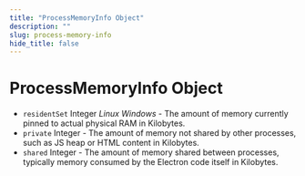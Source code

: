 ```yaml
---
title: "ProcessMemoryInfo Object"
description: ""
slug: process-memory-info
hide_title: false
---
```


# ProcessMemoryInfo Object

* `residentSet` Integer _Linux_ _Windows_ - The amount of memory
currently pinned to actual physical RAM in Kilobytes.
* `private` Integer - The amount of memory not shared by other processes, such as JS heap or HTML content in Kilobytes.
* `shared` Integer - The amount of memory shared between processes, typically
  memory consumed by the Electron code itself in Kilobytes.
